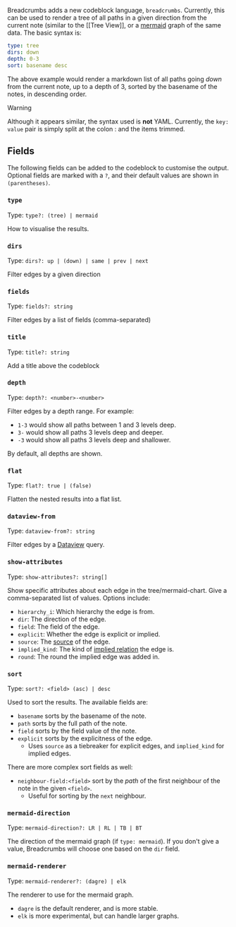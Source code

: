 Breadcrumbs adds a new codeblock language, `breadcrumbs`. Currently, this can be used to render a tree of all paths in a given direction from the current note (similar to the [[Tree View]], or a [mermaid](https://mermaid.js.org) graph of the same data. The basic syntax is:

```yaml
type: tree
dirs: down
depth: 0-3
sort: basename desc
```

The above example would render a markdown list of all paths going _down_ from the current note, up to a depth of 3, sorted by the basename of the notes, in descending order.

> [!WARNING]
> Although it appears similar, the syntax used is **not** YAML. Currently, the `key: value` pair is simply split at the colon : and the items trimmed.

## Fields

The following fields can be added to the codeblock to customise the output. Optional fields are marked with a `?`, and their default values are shown in `(parentheses)`.

### `type`

Type: `type?: (tree) | mermaid`

How to visualise the results.

### `dirs`

Type: `dirs?: up | (down) | same | prev | next`

Filter edges by a given direction

### `fields`

Type: `fields?: string`

Filter edges by a list of fields (comma-separated)

### `title`

Type: `title?: string`

Add a title above the codeblock

### `depth`

Type: `depth?: <number>-<number>`

Filter edges by a depth range. For example:

- `1-3` would show all paths between 1 and 3 levels deep.
- `3-` would show all paths 3 levels deep and deeper.
- `-3` would show all paths 3 levels deep and shallower.

By default, all depths are shown.

### `flat`

Type: `flat?: true | (false)`

Flatten the nested results into a flat list.

### `dataview-from`

Type: `dataview-from?: string`

Filter edges by a [Dataview](http://blacksmithgu.github.io/obsidian-dataview/) query.

### `show-attributes`

Type: `show-attributes?: string[]`

Show specific attributes about each edge in the tree/mermaid-chart. Give a comma-separated list of values. Options include:

- `hierarchy_i`: Which hierarchy the edge is from.
- `dir`: The direction of the edge.
- `field`: The field of the edge.
- `explicit`: Whether the edge is explicit or implied.
- `source`: The [source](#explicit-edge-sources) of the edge.
- `implied_kind`: The kind of [implied relation](#implied-relationships) the edge is.
- `round`: The round the implied edge was added in.

### `sort`

Type: `sort?: <field> (asc) | desc`

Used to sort the results. The available fields are:

- `basename` sorts by the basename of the note.
- `path` sorts by the full path of the note.
- `field` sorts by the field value of the note.
- `explicit` sorts by the explicitness of the edge.
  - Uses `source` as a tiebreaker for explicit edges, and `implied_kind` for implied edges.

There are more complex sort fields as well:

- `neighbour-field:<field>` sort by the _path_ of the first neighbour of the note in the given `<field>`.
  - Useful for sorting by the `next` neighbour.

### `mermaid-direction`

Type: `mermaid-direction?: LR | RL | TB | BT`

The direction of the mermaid graph (if `type: mermaid`). If you don't give a value, Breadcrumbs will choose one based on the `dir` field.

### `mermaid-renderer`

Type: `mermaid-renderer?: (dagre) | elk`

The renderer to use for the mermaid graph.

- `dagre` is the default renderer, and is more stable.
- `elk` is more experimental, but can handle larger graphs.
